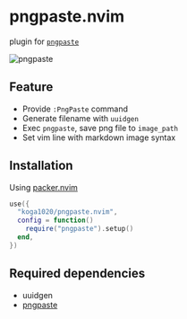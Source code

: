 # pngpaste.nvim

plugin for [`pngpaste`](https://github.com/jcsalterego/pngpaste)

![pngpaste](https://user-images.githubusercontent.com/11972942/208886272-2dd06b75-f72e-4aab-b40b-5b09b26470f5.gif)

## Feature

- Provide `:PngPaste` command
- Generate filename with `uuidgen`
- Exec `pngpaste`, save png file to `image_path`
- Set vim line with markdown image syntax

## Installation

Using [packer.nvim](https://github.com/wbthomason/packer.nvim)

```lua
use({
  "koga1020/pngpaste.nvim",
  config = function()
    require("pngpaste").setup()
  end,
})
```

## Required dependencies

- uuidgen
- [pngpaste](https://github.com/jcsalterego/pngpaste)

